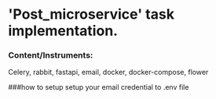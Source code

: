 # 'Post_microservice' task implementation.
### Content/Instruments:
Celery, rabbit, fastapi, email, docker, docker-compose, flower


###how to setup
setup your email credential  to .env file



